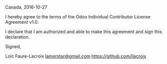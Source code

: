 Canada, 2016-10-27

I hereby agree to the terms of the Odoo Individual Contributor License
Agreement v1.0.

I declare that I am authorized and able to make this agreement and sign this
declaration.

Signed,

Loïc Faure-Lacroix lamerstar@gmail.com https://github.com/llacroix
